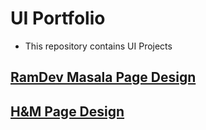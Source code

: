 # UI Portfolio
- This repository contains UI Projects

## <a href="https://github.com/Shaan472/portfolio/blob/master/Ramdwv_masala_home.html">RamDev Masala Page Design</a>
## <a href="https://github.com/Shaan472/portfolio/blob/master/H%26M_home.html"> H&M Page Design</a>
